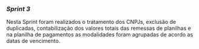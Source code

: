*<h3>Sprint 3</h3>*

Nesta Sprint foram realizados o tratamento dos CNPJs, exclusão de duplicadas, contabilização dos valores totais das remessas de planilhas e na planilha de pagamentos as modalidades foram agrupadas de acordo as datas de vencimento.
